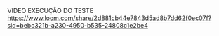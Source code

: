 
VIDEO EXECUÇÃO DO TESTE 
https://www.loom.com/share/2d881cb44e7843d5ad8b7dd62f0ec07f?sid=bebc321b-a230-4950-b535-24808c1e2be4
